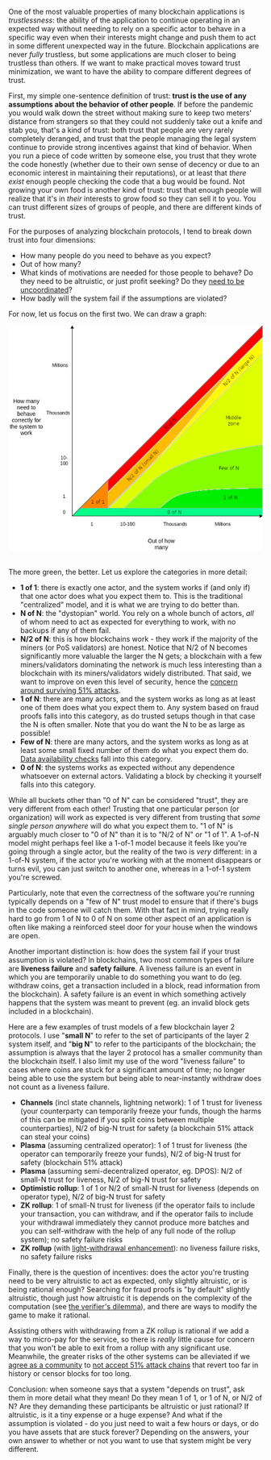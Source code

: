 [category]: <> (General,Philosophy)
[date]: <> (2020/08/20)
[title]: <> (Trust Models)
[pandoc]: <> ()

One of the most valuable properties of many blockchain applications is _trustlessness_: the ability of the application to continue operating in an expected way without needing to rely on a specific actor to behave in a specific way even when their interests might change and push them to act in some different unexpected way in the future. Blockchain applications are never _fully_ trustless, but some applications are much closer to being trustless than others. If we want to make practical moves toward trust minimization, we want to have the ability to compare different degrees of trust.

First, my simple one-sentence definition of trust: **trust is the use of any assumptions about the behavior of other people**. If before the pandemic you would walk down the street without making sure to keep two meters' distance from strangers so that they could not suddenly take out a knife and stab you, that's a kind of trust: both trust that people are very rarely completely deranged, and trust that the people managing the legal system continue to provide strong incentives against that kind of behavior. When you run a piece of code written by someone else, you trust that they wrote the code honestly (whether due to their own sense of decency or due to an economic interest in maintaining their reputations), or at least that _there exist_ enough people checking the code that a bug would be found. Not growing your own food is another kind of trust: trust that enough people will realize that it's in _their_ interests to grow food so they can sell it to you. You can trust different sizes of groups of people, and there are different kinds of trust.

For the purposes of analyzing blockchain protocols, I tend to break down trust into four dimensions:

* How many people do you need to behave as you expect?
* Out of how many?
* What kinds of motivations are needed for those people to behave? Do they need to be altruistic, or just profit seeking? Do they [need to be uncoordinated](https://vitalik.ca/general/2017/05/08/coordination_problems.html)?
* How badly will the system fail if the assumptions are violated?

For now, let us focus on the first two. We can draw a graph:

<center>
<img src="/images/trust/trustout.png" />
</center>
<br>

The more green, the better. Let us explore the categories in more detail:

* **1 of 1**: there is exactly one actor, and the system works if (and only if) that one actor does what you expect them to. This is the traditional "centralized" model, and it is what we are trying to do better than.
* **N of N**: the "dystopian" world. You rely on a whole bunch of actors, _all_ of whom need to act as expected for everything to work, with no backups if any of them fail.
* **N/2 of N**: this is how blockchains work - they work if the majority of the miners (or PoS validators) are honest. Notice that N/2 of N becomes significantly more valuable the larger the N gets; a blockchain with a few miners/validators dominating the network is much less interesting than a blockchain with its miners/validators widely distributed. That said, we want to improve on even this level of security, hence the [concern around surviving 51% attacks](https://vitalik.ca/general/2020/08/17/philosophy.html).
* **1 of N**: there are many actors, and the system works as long as at least one of them does what you expect them to. Any system based on fraud proofs falls into this category, as do trusted setups though in that case the N is often smaller. Note that you do want the N to be as large as possible!
* **Few of N**: there are many actors, and the system works as long as at least some small fixed number of them do what you expect them do. [Data availability checks](https://arxiv.org/abs/1809.09044) fall into this category.
* **0 of N**: the systems works as expected without any dependence whatsoever on external actors. Validating a block by checking it yourself falls into this category.

While all buckets other than "0 of N" can be considered "trust", they are very different from each other! Trusting that one particular person (or organization) will work as expected is very different from trusting that _some single person anywhere_ will do what you expect them to. "1 of N" is arguably much closer to "0 of N" than it is to "N/2 of N" or "1 of 1". A 1-of-N model might perhaps feel like a 1-of-1 model because it feels like you're going through a single actor, but the reality of the two is _very_ different: in a 1-of-N system, if the actor you're working with at the moment disappears or turns evil, you can just switch to another one, whereas in a 1-of-1 system you're screwed.

Particularly, note that even the correctness of the software you're running typically depends on a "few of N" trust model to ensure that if there's bugs in the code someone will catch them. With that fact in mind, trying really hard to go from 1 of N to 0 of N on some other aspect of an application is often like making a reinforced steel door for your house when the windows are open.

Another important distinction is: how does the system fail if your trust assumption is violated? In blockchains, two most common types of failure are **liveness failure** and **safety failure**. A liveness failure is an event in which you are temporarily unable to do something you want to do (eg. withdraw coins, get a transaction included in a block, read information from the blockchain). A safety failure is an event in which something actively happens that the system was meant to prevent (eg. an invalid block gets included in a blockchain).

Here are a few examples of trust models of a few blockchain layer 2 protocols. I use "**small N**" to refer to the set of participants of the layer 2 system itself, and "**big N**" to refer to the participants of the blockchain; the assumption is always that the layer 2 protocol has a smaller community than the blockchain itself. I also limit my use of the word "liveness failure" to cases where coins are stuck for a significant amount of time; no longer being able to use the system but being able to near-instantly withdraw does not count as a liveness failure.

* **Channels** (incl state channels, lightning network): 1 of 1 trust for liveness (your counterparty can temporarily freeze your funds, though the harms of this can be mitigated if you split coins between multiple counterparties), N/2 of big-N trust for safety (a blockchain 51% attack can steal your coins)
* **Plasma** (assuming centralized operator): 1 of 1 trust for liveness (the operator can temporarily freeze your funds), N/2 of big-N trust for safety (blockchain 51% attack)
* **Plasma** (assuming semi-decentralized operator, eg. DPOS): N/2 of small-N trust for liveness, N/2 of big-N trust for safety
* **Optimistic rollup**: 1 of 1 or N/2 of small-N trust for liveness (depends on operator type), N/2 of big-N trust for safety
* **ZK rollup**: 1 of small-N trust for liveness (if the operator fails to include your transaction, you can withdraw, and if the operator fails to include your withdrawal immediately they cannot produce more batches and you can self-withdraw with the help of any full node of the rollup system); no safety failure risks
* **ZK rollup** (with [light-withdrawal enhancement](https://ethresear.ch/t/efficient-unassisted-exit-witness-generation-from-rollups/7776)): no liveness failure risks, no safety failure risks

Finally, there is the question of incentives: does the actor you're trusting need to be very altruistic to act as expected, only slightly altruistic, or is being rational enough? Searching for fraud proofs is "by default" slightly altruistic, though just how altruistic it is depends on the complexity of the computation (see [the verifier's dilemma](https://eprint.iacr.org/2015/702.pdf)), and there are ways to modify the game to make it rational.

Assisting others with withdrawing from a ZK rollup is rational if we add a way to micro-pay for the service, so there is _really_ little cause for concern that you won't be able to exit from a rollup with any significant use. Meanwhile, the greater risks of the other systems can be alleviated if we [agree as a community](https://vitalik.ca/general/2020/08/17/philosophy.html) to [not accept 51% attack chains](https://ethresear.ch/t/timeliness-detectors-and-51-attack-recovery-in-blockchains/6925) that revert too far in history or censor blocks for too long.

Conclusion: when someone says that a system "depends on trust", ask them in more detail what they mean! Do they mean 1 of 1, or 1 of N, or N/2 of N? Are they demanding these participants be altruistic or just rational? If altruistic, is it a tiny expense or a huge expense? And what if the assumption is violated - do you just need to wait a few hours or days, or do you have assets that are stuck forever? Depending on the answers, your own answer to whether or not you want to use that system might be very different.
